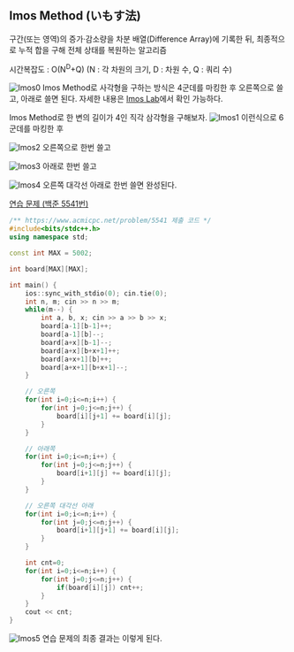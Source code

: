 ## Imos Method (いもす法)
구간(또는 영역)의 증가·감소량을 차분 배열(Difference Array)에 기록한 뒤, 최종적으로 누적 합을 구해 전체 상태를 복원하는 알고리즘

시간복잡도 : O(N<sup>D</sup>+Q) (N : 각 차원의 크기, D : 차원 수, Q : 쿼리 수)

![Imos0](https://github.com/user-attachments/assets/4c237655-42f6-487f-81a3-390e009ef54b)
Imos Method로 사각형을 구하는 방식은 4군데를 마킹한 후 오른쪽으로 쓸고, 아래로 쓸면 된다. 자세한 내용은 [Imos Lab](https://imoz.jp/algorithms/imos_method.html)에서 확인 가능하다.

Imos Method로 한 변의 길이가 4인 직각 삼각형을 구해보자.
![Imos1](https://github.com/user-attachments/assets/e762e773-db7f-46dc-a46f-882043ea6719)
이런식으로 6군데를 마킹한 후

![Imos2](https://github.com/user-attachments/assets/fff6e586-3c50-4927-b5d3-fb8eb8f48157)
오른쪽으로 한번 쓸고

![Imos3](https://github.com/user-attachments/assets/43ba44cc-43ff-4537-9da3-6fe793d7c550)
아래로 한번 쓸고

![Imos4](https://github.com/user-attachments/assets/ff209032-0311-49cb-9276-1474b6133e71)
오른쪽 대각선 아래로 한번 쓸면 완성된다.

[연습 문제 (백준 5541번)](https://www.acmicpc.net/problem/5541)

``` c++
/** https://www.acmicpc.net/problem/5541 제출 코드 */
#include<bits/stdc++.h>
using namespace std;

const int MAX = 5002;

int board[MAX][MAX];

int main() {
    ios::sync_with_stdio(0); cin.tie(0);
    int n, m; cin >> n >> m;
    while(m--) {
        int a, b, x; cin >> a >> b >> x;
        board[a-1][b-1]++;
        board[a-1][b]--;
        board[a+x][b-1]--;
        board[a+x][b+x+1]++;
        board[a+x+1][b]++;
        board[a+x+1][b+x+1]--;
    }

    // 오른쪽
    for(int i=0;i<=n;i++) {
        for(int j=0;j<=n;j++) {
            board[i][j+1] += board[i][j];
        }
    }

    // 아래쪽
    for(int i=0;i<=n;i++) {
        for(int j=0;j<=n;j++) {
            board[i+1][j] += board[i][j];
        }
    }

    // 오른쪽 대각선 아래
    for(int i=0;i<=n;i++) {
        for(int j=0;j<=n;j++) {
            board[i+1][j+1] += board[i][j];
        }
    }

    int cnt=0;
    for(int i=0;i<=n;i++) {
        for(int j=0;j<=n;j++) {
            if(board[i][j]) cnt++;
        }
    }
    cout << cnt;
}
```

![Imos5](https://github.com/user-attachments/assets/d06e1cac-385e-433e-8688-0f9b8bf6fb36)
연습 문제의 최종 결과는 이렇게 된다.
